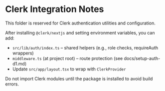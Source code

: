 # Clerk Integration Notes

This folder is reserved for Clerk authentication utilities and configuration.

After installing `@clerk/nextjs` and setting environment variables, you can add:

- `src/lib/auth/index.ts` – shared helpers (e.g., role checks, requireAuth wrappers)
- `middleware.ts` (at project root) – route protection (see docs/setup-auth-d1.md)
- Update `src/app/layout.tsx` to wrap with `ClerkProvider`

Do not import Clerk modules until the package is installed to avoid build errors.

